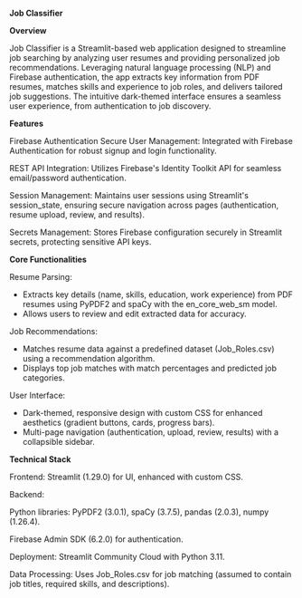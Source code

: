 **Job Classifier**

**Overview**

Job Classifier is a Streamlit-based web application designed to streamline job searching by analyzing user resumes and providing personalized job recommendations. Leveraging natural language processing (NLP) and Firebase authentication, the app extracts key information from PDF resumes, matches skills and experience to job roles, and delivers tailored job suggestions. The intuitive dark-themed interface ensures a seamless user experience, from authentication to job discovery.

**Features**

Firebase Authentication
Secure User Management: Integrated with Firebase Authentication for robust signup and login functionality.

REST API Integration: Utilizes Firebase's Identity Toolkit API for seamless email/password authentication.

Session Management: Maintains user sessions using Streamlit's session_state, ensuring secure navigation across pages (authentication, resume upload, review, and results).

Secrets Management: Stores Firebase configuration securely in Streamlit secrets, protecting sensitive API keys.

**Core Functionalities**

Resume Parsing:
* Extracts key details (name, skills, education, work experience) from PDF resumes using PyPDF2 and spaCy with the en_core_web_sm model.
* Allows users to review and edit extracted data for accuracy.
  
Job Recommendations:
* Matches resume data against a predefined dataset (Job_Roles.csv) using a recommendation algorithm.
* Displays top job matches with match percentages and predicted job categories.

User Interface:
* Dark-themed, responsive design with custom CSS for enhanced aesthetics (gradient buttons, cards, progress bars).
* Multi-page navigation (authentication, upload, review, results) with a collapsible sidebar.


**Technical Stack**


Frontend: Streamlit (1.29.0) for UI, enhanced with custom CSS.

Backend:





Python libraries: PyPDF2 (3.0.1), spaCy (3.7.5), pandas (2.0.3), numpy (1.26.4).



Firebase Admin SDK (6.2.0) for authentication.



Deployment: Streamlit Community Cloud with Python 3.11.



Data Processing: Uses Job_Roles.csv for job matching (assumed to contain job titles, required skills, and descriptions).
